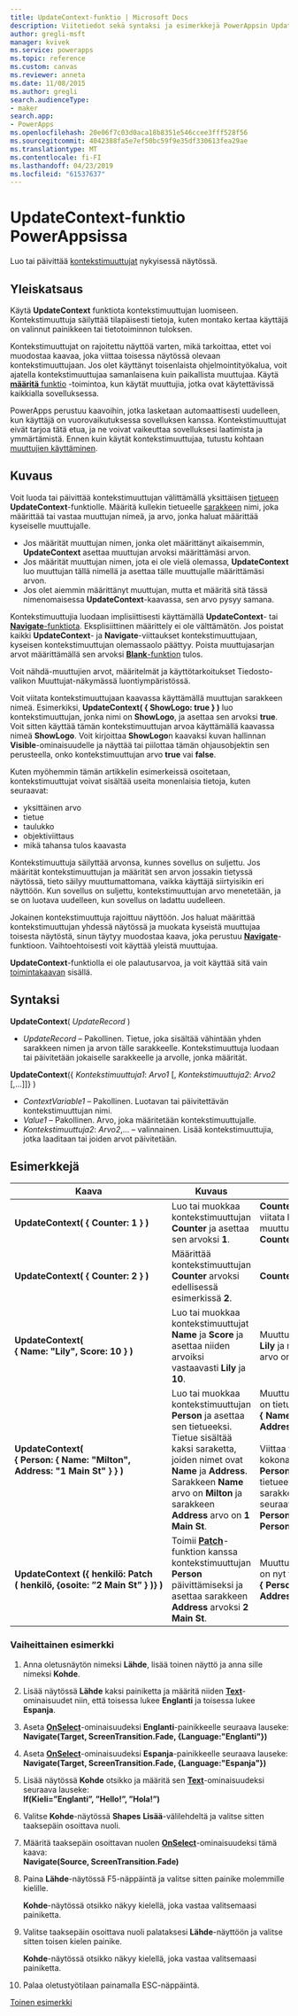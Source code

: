 ```yaml
---
title: UpdateContext-funktio | Microsoft Docs
description: Viitetiedot sekä syntaksi ja esimerkkejä PowerAppsin UpdateContext-funktiolle
author: gregli-msft
manager: kvivek
ms.service: powerapps
ms.topic: reference
ms.custom: canvas
ms.reviewer: anneta
ms.date: 11/08/2015
ms.author: gregli
search.audienceType:
- maker
search.app:
- PowerApps
ms.openlocfilehash: 20e06f7c03d0aca18b8351e546ccee3fff528f56
ms.sourcegitcommit: 4042388fa5e7ef50bc59f9e35df330613fea29ae
ms.translationtype: MT
ms.contentlocale: fi-FI
ms.lasthandoff: 04/23/2019
ms.locfileid: "61537637"
---
```

# <a name="updatecontext-function-in-powerapps"></a>UpdateContext-funktio PowerAppsissa
Luo tai päivittää [kontekstimuuttujat](../working-with-variables.md#use-a-context-variable) nykyisessä näytössä.

## <a name="overview"></a>Yleiskatsaus
Käytä **UpdateContext** funktiota kontekstimuuttujan luomiseen. Kontekstimuuttuja säilyttää tilapäisesti tietoja, kuten montako kertaa käyttäjä on valinnut painikkeen tai tietotoiminnon tuloksen.

Kontekstimuuttujat on rajoitettu näyttöä varten, mikä tarkoittaa, ettet voi muodostaa kaavaa, joka viittaa toisessa näytössä olevaan kontekstimuuttujaan. Jos olet käyttänyt toisenlaista ohjelmointityökalua, voit ajatella kontekstimuuttujaa samanlaisena kuin paikallista muuttujaa.  Käytä [**määritä** funktio](function-set.md) -toimintoa, kun käytät muuttujia, jotka ovat käytettävissä kaikkialla sovelluksessa.  

PowerApps perustuu kaavoihin, jotka lasketaan automaattisesti uudelleen, kun käyttäjä on vuorovaikutuksessa sovelluksen kanssa.  Kontekstimuuttujat eivät tarjoa tätä etua, ja ne voivat vaikeuttaa sovelluksesi laatimista ja ymmärtämistä.  Ennen kuin käytät kontekstimuuttujaa, tutustu kohtaan [muuttujien käyttäminen](../working-with-variables.md).

## <a name="description"></a>Kuvaus
Voit luoda tai päivittää kontekstimuuttujan välittämällä yksittäisen [tietueen](../working-with-tables.md#records) **UpdateContext**-funktiolle. Määritä kullekin tietueelle [sarakkeen](../working-with-tables.md#columns) nimi, joka määrittää tai vastaa muuttujan nimeä, ja arvo, jonka haluat määrittää kyseiselle muuttujalle.

* Jos määrität muuttujan nimen, jonka olet määrittänyt aikaisemmin, **UpdateContext** asettaa muuttujan arvoksi määrittämäsi arvon.
* Jos määrität muuttujan nimen, jota ei ole vielä olemassa, **UpdateContext** luo muuttujan tällä nimellä ja asettaa tälle muuttujalle määrittämäsi arvon.
* Jos olet aiemmin määrittänyt muuttujan, mutta et määritä sitä tässä nimenomaisessa **UpdateContext**-kaavassa, sen arvo pysyy samana.

Kontekstimuuttujia luodaan implisiittisesti käyttämällä **UpdateContext**- tai [**Navigate**-funktiota](function-navigate.md).  Eksplisiittinen määrittely ei ole välttämätön.  Jos poistat kaikki **UpdateContext**- ja **Navigate**-viittaukset kontekstimuuttujaan, kyseisen kontekstimuuttujan olemassaolo päättyy.  Poista muuttujasarjan arvot määrittämällä sen arvoksi [**Blank**-funktion](function-isblank-isempty.md) tulos.

Voit nähdä-muuttujien arvot, määritelmät ja käyttötarkoitukset Tiedosto-valikon Muuttujat-näkymässä luontiympäristössä.

Voit viitata kontekstimuuttujaan kaavassa käyttämällä muuttujan sarakkeen nimeä. Esimerkiksi, **UpdateContext( { ShowLogo: true } )** luo kontekstimuuttujan, jonka nimi on **ShowLogo**, ja asettaa sen arvoksi **true**. Voit sitten käyttää tämän kontekstimuuttujan arvoa käyttämällä kaavassa nimeä **ShowLogo**.  Voit kirjoittaa **ShowLogo**n kaavaksi kuvan hallinnan **Visible**-ominaisuudelle ja näyttää tai piilottaa tämän ohjausobjektin sen perusteella, onko kontekstimuuttujan arvo **true** vai **false**.

Kuten myöhemmin tämän artikkelin esimerkeissä osoitetaan, kontekstimuuttujat voivat sisältää useita monenlaisia tietoja, kuten seuraavat:

* yksittäinen arvo
* tietue
* taulukko
* objektiviittaus
* mikä tahansa tulos kaavasta

Kontekstimuuttuja säilyttää arvonsa, kunnes sovellus on suljettu.  Jos määrität kontekstimuuttujan ja määrität sen arvon jossakin tietyssä näytössä, tieto säilyy muuttumattomana, vaikka käyttäjä siirtyisikin eri näyttöön.  Kun sovellus on suljettu, kontekstimuuttujan arvo menetetään, ja se on luotava uudelleen, kun sovellus on ladattu uudelleen.  

Jokainen kontekstimuuttuja rajoittuu näyttöön. Jos haluat määrittää kontekstimuuttujan yhdessä näytössä ja muokata kyseistä muuttujaa toisesta näytöstä, sinun täytyy muodostaa kaava, joka perustuu **[Navigate](function-navigate.md)**-funktioon.  Vaihtoehtoisesti voit käyttää yleistä muuttujaa.

**UpdateContext**-funktiolla ei ole palautusarvoa, ja voit käyttää sitä vain [toimintakaavan](../working-with-formulas-in-depth.md) sisällä.

## <a name="syntax"></a>Syntaksi
**UpdateContext**( *UpdateRecord* )

* *UpdateRecord*  – Pakollinen. Tietue, joka sisältää vähintään yhden sarakkeen nimen ja arvon tälle sarakkeelle. Kontekstimuuttuja luodaan tai päivitetään jokaiselle sarakkeelle ja arvolle, jonka määrität.

**UpdateContext**({ *Kontekstimuuttuja1*: *Arvo1* [, *Kontekstimuuttuja2*: *Arvo2* [,...]]} )

* *ContextVariable1*  – Pakollinen.  Luotavan tai päivitettävän kontekstimuuttujan nimi.
* *Value1*  – Pakollinen.  Arvo, joka määritetään kontekstimuuttujalle.
* *Kontekstimuuttuja2*: *Arvo2*,... – valinnainen. Lisää kontekstimuuttujia, jotka laaditaan tai joiden arvot päivitetään.

## <a name="examples"></a>Esimerkkejä

| Kaava | Kuvaus | Tulos |
| --- | --- | --- |
| **UpdateContext( {&nbsp;Counter:&nbsp;1&nbsp;} )** |Luo tai muokkaa kontekstimuuttujan **Counter** ja asettaa sen arvoksi **1**. |**Counter**-arvo on **1**. Voit viitata kyseisen muuttujan nimeen **Counter** kaavassa. |
| **UpdateContext( {&nbsp;Counter:&nbsp;2&nbsp;} )** |Määrittää kontekstimuuttujan **Counter** arvoksi edellisessä esimerkissä **2**. |**Counter**-arvo on **2**. |
| **UpdateContext( {&nbsp;Name:&nbsp;"Lily",&nbsp;Score:&nbsp;10&nbsp;} )** |Luo tai muokkaa kontekstimuuttujat **Name** ja **Score** ja asettaa niiden arvoiksi vastaavasti **Lily** ja **10**. |Muuttujan **Name** arvo on **Lily** ja muuttujan **Score** arvo on **10**. |
| **UpdateContext( {&nbsp;Person:&nbsp;{&nbsp;Name:&nbsp;"Milton", Address:&nbsp;"1&nbsp;Main&nbsp;St"&nbsp;}&nbsp;} )** |Luo tai muokkaa kontekstimuuttujan **Person** ja asettaa sen tietueeksi. Tietue sisältää kaksi saraketta, joiden nimet ovat **Name** ja **Address**. Sarakkeen **Name** arvo on **Milton** ja sarakkeen **Address** arvo on **1 Main St**. |Muuttujan **Person** arvo on tietue **{&nbsp;Name:&nbsp;”Milton”, Address:&nbsp;”1&nbsp;Main&nbsp;St”&nbsp;}&nbsp;}**.<br><br>Viittaa tähän tietueeseen kokonaisuutena nimellä **Person** tai tämän tietueen yksittäiseen sarakkeeseen seuraavasti: **Person.Name** tai **Person.Address**. |
| **UpdateContext ({&nbsp;henkilö: Patch (&nbsp;henkilö,&nbsp;{osoite:&nbsp;”2&nbsp;Main&nbsp;St”&nbsp;}&nbsp;)}&nbsp;)** |Toimii **[Patch](function-patch.md)**-funktion kanssa kontekstimuuttujan **Person** päivittämiseksi ja asettaa sarakkeen **Address** arvoksi **2 Main St**. |Muuttujan **Person** arvo on nyt tietue **{&nbsp;Person:&nbsp;”Milton”, Address:&nbsp;”2&nbsp;Main&nbsp;St”&nbsp;}&nbsp;}**. |

### <a name="step-by-step-example"></a>Vaiheittainen esimerkki
1. Anna oletusnäytön nimeksi **Lähde**, lisää toinen näyttö ja anna sille nimeksi **Kohde**.
2. Lisää näytössä **Lähde** kaksi painiketta ja määritä niiden **[Text](../controls/properties-core.md)**-ominaisuudet niin, että toisessa lukee **Englanti** ja toisessa lukee **Espanja**.
3. Aseta **[OnSelect](../controls/properties-core.md)**-ominaisuudeksi **Englanti**-painikkeelle seuraava lauseke:<br>**Navigate(Target, ScreenTransition.Fade, {Language:"Englanti"})**
4. Aseta **[OnSelect](../controls/properties-core.md)**-ominaisuudeksi **Espanja**-painikkeelle seuraava lauseke:<br>**Navigate(Target, ScreenTransition.Fade, {Language:"Espanja"})**
5. Lisää näytössä **Kohde** otsikko ja määritä sen **[Text](../controls/properties-core.md)**-ominaisuudeksi seuraava lauseke:<br>**If(Kieli=”Englanti”, ”Hello!”, ”Hola!”)**
6. Valitse **Kohde**-näytössä **Shapes** **Lisää**-välilehdeltä ja valitse sitten taaksepäin osoittava nuoli.
7. Määritä taaksepäin osoittavan nuolen **[OnSelect](../controls/properties-core.md)**-ominaisuudeksi tämä kaava:<br>**Navigate(Source, ScreenTransition.Fade)**
8. Paina **Lähde**-näytössä F5-näppäintä ja valitse sitten painike molemmille kielille.

    **Kohde**-näytössä otsikko näkyy kielellä, joka vastaa valitsemaasi painiketta.
9. Valitse taaksepäin osoittava nuoli palataksesi **Lähde**-näyttöön ja valitse sitten toisen kielen painike.

    **Kohde**-näytössä otsikko näkyy kielellä, joka vastaa valitsemaasi painiketta.
10. Palaa oletustyötilaan painamalla ESC-näppäintä.

[Toinen esimerkki](../add-screen-context-variables.md)

